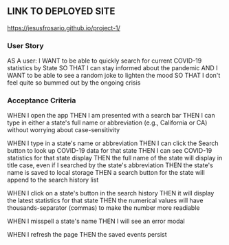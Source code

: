 ## LINK TO DEPLOYED SITE
https://jesusfrosario.github.io/project-1/

### User Story
AS A user:
I WANT to be able to quickly search for current COVID-19 statistics by State
SO THAT I can stay informed about the pandemic
AND I WANT to be able to see a random joke to lighten the mood 
SO THAT I don't feel quite so bummed out by the ongoing crisis

### Acceptance Criteria

WHEN I open the app
THEN I am presented with a search bar
THEN I can type in either a state's full name or abbreviation (e.g., California or CA) without worrying about case-sensitivity

WHEN I type in a state's name or abbreviation
THEN I can click the Search button to look up COVID-19 data for that state
THEN I can see COVID-19 statistics for that state display
THEN the full name of the state will display in title case, even if I searched by the state's abbreviation
THEN the state's name is saved to local storage
THEN a search button for the state will append to the search history list

WHEN I click on a state's button in the search history
THEN it will display the latest statistics for that state
THEN the numerical values will have thousands-separator (commas) to make the number more readiable

WHEN I misspell a state's name
THEN I will see an error modal

WHEN I refresh the page
THEN the saved events persist








